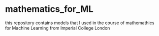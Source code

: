 # mathematics_for_ML
this repository contains models that I used in the course of mathemathics for Machine Learning from Imperial College London
